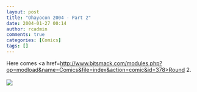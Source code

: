 ```yaml
---
layout: post
title: "Ohayocon 2004 - Part 2"
date: 2004-01-27 00:14
author: rcadmin
comments: true
categories: [Comics]
tags: []
---
```

Here comes <a href=http://www.bitsmack.com/modules.php?op=modload&name=Comics&file=index&action=comic&id=378>Round 2.</a><Br><br><!--more--><img src='http://dl.bitsmack.com/comics/20040127.gif'   />
